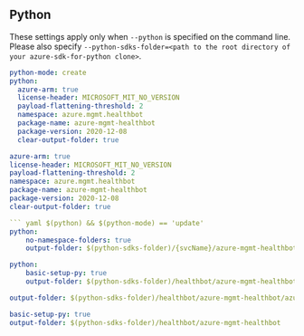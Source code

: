 ## Python

These settings apply only when `--python` is specified on the command line.
Please also specify `--python-sdks-folder=<path to the root directory of your azure-sdk-for-python clone>`.

```yaml $(python) && !$(track2)
python-mode: create
python:
  azure-arm: true
  license-header: MICROSOFT_MIT_NO_VERSION
  payload-flattening-threshold: 2
  namespace: azure.mgmt.healthbot
  package-name: azure-mgmt-healthbot
  package-version: 2020-12-08
  clear-output-folder: true
```
```yaml $(python) && $(track2)
azure-arm: true
license-header: MICROSOFT_MIT_NO_VERSION
payload-flattening-threshold: 2
namespace: azure.mgmt.healthbot
package-name: azure-mgmt-healthbot
package-version: 2020-12-08
clear-output-folder: true

``` yaml $(python) && $(python-mode) == 'update'
python:
    no-namespace-folders: true
    output-folder: $(python-sdks-folder)/{svcName}/azure-mgmt-healthbot/azure/mgmt/healthbot
```
``` yaml $(python) && $(python-mode) == 'create'
python:
    basic-setup-py: true
    output-folder: $(python-sdks-folder)/healthbot/azure-mgmt-healthbot
```

``` yaml $(python-mode) == 'update' && $(track2)
output-folder: $(python-sdks-folder)/healthbot/azure-mgmt-healthbot/azure/mgmt/healthbot
```
``` yaml $(python-mode) == 'create' && $(track2)
basic-setup-py: true
output-folder: $(python-sdks-folder)/healthbot/azure-mgmt-healthbot
```
